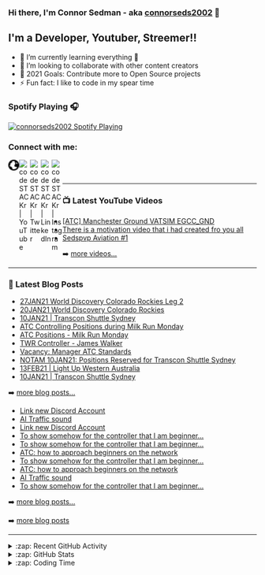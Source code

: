 ### Hi there, I'm Connor Sedman - aka [connorseds2002][website] 👋

## I'm a Developer, Youtuber, Streemer!!

- 🌱 I’m currently learning everything 🤣
- 👯 I’m looking to collaborate with other content creators
- 🥅 2021 Goals: Contribute more to Open Source projects
- ⚡ Fun fact: I like to code in my spear time

### Spotify Playing 🎧

[<img src="https://novatorem.connorseds2002.vercel.app/api/spotify" alt="connorseds2002 Spotify Playing" width="350" />](https://open.spotify.com/user/connor-808)

### Connect with me:

[<img align="left" alt="codeSTACKr.com" width="22px" src="https://raw.githubusercontent.com/iconic/open-iconic/master/svg/globe.svg" />][website]
[<img align="left" alt="codeSTACKr | YouTube" width="22px" src="https://cdn.jsdelivr.net/npm/simple-icons@v3/icons/youtube.svg" />][youtube]
[<img align="left" alt="codeSTACKr | Twitter" width="22px" src="https://cdn.jsdelivr.net/npm/simple-icons@v3/icons/twitter.svg" />][twitter]
[<img align="left" alt="codeSTACKr | LinkedIn" width="22px" src="https://cdn.jsdelivr.net/npm/simple-icons@v3/icons/linkedin.svg" />][linkedin]
[<img align="left" alt="codeSTACKr | Instagram" width="22px" src="https://cdn.jsdelivr.net/npm/simple-icons@v3/icons/instagram.svg" />][instagram]

<br />
<br />

---

### 📺 Latest YouTube Videos

<!-- YOUTUBE:START -->
- [[ATC] Manchester Ground VATSIM EGCC_GND](https://www.youtube.com/watch?v=2gOB_NWOp2o)
- [There is a motivation video that i had created fro you all](https://www.youtube.com/watch?v=cKzpUc_jYaw)
- [Sedspvp Aviation #1](https://www.youtube.com/watch?v=6Z4TeOA4d0A)
<!-- YOUTUBE:END -->

➡️ [more videos...](https://youtube.com/channel/UC6fFV-8lCLLoKYCUAstFbQQ)

---

### 📕 Latest Blog Posts

<!-- BLOG-POST-LIST:START -->
- [27JAN21 World Discovery Colorado Rockies Leg 2](https://forums.vatpac.org/calendar/event/1610-27jan21-world-discovery-colorado-rockies-leg-2/)
- [20JAN21 World Discovery Colorado Rockies](https://forums.vatpac.org/calendar/event/1609-20jan21-world-discovery-colorado-rockies/)
- [10JAN21 | Transcon Shuttle Sydney](https://forums.vatpac.org/topic/18488-10jan21-transcon-shuttle-sydney/?do=findComment&comment=130630)
- [ATC Controlling Positions during Milk Run Monday](https://forums.vatpac.org/topic/18543-atc-controlling-positions-during-milk-run-monday/?do=findComment&comment=130628)
- [ATC Positions - Milk Run Monday](https://forums.vatpac.org/topic/15096-atc-positions-milk-run-monday/?do=findComment&comment=130627)
- [TWR Controller - James Walker](https://forums.vatpac.org/topic/18542-twr-controller-james-walker/?do=findComment&comment=130624)
- [Vacancy: Manager ATC Standards](https://forums.vatpac.org/topic/18541-vacancy-manager-atc-standards/?do=findComment&comment=130621)
- [NOTAM 10JAN21: Positions Reserved for Transcon Shuttle Sydney](https://forums.vatpac.org/topic/18539-notam-10jan21-positions-reserved-for-transcon-shuttle-sydney/?do=findComment&comment=130607)
- [13FEB21 | Light Up Western Australia](https://forums.vatpac.org/calendar/event/1604-13feb21-light-up-western-australia/)
- [10JAN21 | Transcon Shuttle Sydney](https://forums.vatpac.org/topic/18488-10jan21-transcon-shuttle-sydney/?do=findComment&comment=130605)
<!-- BLOG-POST-LIST:END -->

➡️ [more blog posts...](https://Forums.vatpac.org)
<!-- VATSIM.NET:START -->
- [Link new Discord Account](https://forums.vatsim.net/topic/30403-link-new-discord-account/?do=findComment&comment=173826)
- [AI Traffic sound](https://forums.vatsim.net/topic/30401-ai-traffic-sound/?do=findComment&comment=173825)
- [Link new Discord Account](https://forums.vatsim.net/topic/30403-link-new-discord-account/?do=findComment&comment=173824)
- [To show somehow for the controller that I am beginner...](https://forums.vatsim.net/topic/30398-to-show-somehow-for-the-controller-that-i-am-beginner/?do=findComment&comment=173823)
- [To show somehow for the controller that I am beginner...](https://forums.vatsim.net/topic/30398-to-show-somehow-for-the-controller-that-i-am-beginner/?do=findComment&comment=173822)
- [ATC: how to approach beginners on the network](https://forums.vatsim.net/topic/27548-atc-how-to-approach-beginners-on-the-network/?do=findComment&comment=173821)
- [To show somehow for the controller that I am beginner...](https://forums.vatsim.net/topic/30398-to-show-somehow-for-the-controller-that-i-am-beginner/?do=findComment&comment=173820)
- [ATC: how to approach beginners on the network](https://forums.vatsim.net/topic/27548-atc-how-to-approach-beginners-on-the-network/?do=findComment&comment=173819)
- [AI Traffic sound](https://forums.vatsim.net/topic/30401-ai-traffic-sound/?do=findComment&comment=173818)
- [To show somehow for the controller that I am beginner...](https://forums.vatsim.net/topic/30398-to-show-somehow-for-the-controller-that-i-am-beginner/?do=findComment&comment=173817)
<!-- VATSIM.NET:END -->
➡️ [more blog posts...](https://forums.vatsim.net/)

<!-- IVAO.AERO:START -->
<!-- IVAO.AERO:END -->
➡️ [more blog posts](https://forum.ivao.areo/)

---

<details>
  <summary>:zap: Recent GitHub Activity</summary>
  
<!--START_SECTION:activity-->
1. ❗️ Closed issue [#42](https://github.com/jamesgeorge007/github-activity-readme/issues/42) in [jamesgeorge007/github-activity-readme](https://github.com/jamesgeorge007/github-activity-readme)
2. 🗣 Commented on [#12](https://github.com/Connorseds2002/VATUK-vatsys-dataset/issues/12) in [Connorseds2002/VATUK-vatsys-dataset](https://github.com/Connorseds2002/VATUK-vatsys-dataset)
3. 🎉 Merged PR [#1](https://github.com/Connorseds2002/UK-Sector-File/pull/1) in [Connorseds2002/UK-Sector-File](https://github.com/Connorseds2002/UK-Sector-File)
4. 💪 Opened PR [#1](https://github.com/Connorseds2002/UK-Sector-File/pull/1) in [Connorseds2002/UK-Sector-File](https://github.com/Connorseds2002/UK-Sector-File)
5. 💪 Opened PR [#12](https://github.com/Connorseds2002/VATUK-vatsys-dataset/pull/12) in [Connorseds2002/VATUK-vatsys-dataset](https://github.com/Connorseds2002/VATUK-vatsys-dataset)
6. 💪 Opened PR [#11](https://github.com/Connorseds2002/VATUK-vatsys-dataset/pull/11) in [Connorseds2002/VATUK-vatsys-dataset](https://github.com/Connorseds2002/VATUK-vatsys-dataset)
7. 🗣 Commented on [#9](https://github.com/Connorseds2002/VATUK-vatsys-dataset/issues/9) in [Connorseds2002/VATUK-vatsys-dataset](https://github.com/Connorseds2002/VATUK-vatsys-dataset)
8. ❗️ Opened issue [#10](https://github.com/Connorseds2002/VATUK-vatsys-dataset/issues/10) in [Connorseds2002/VATUK-vatsys-dataset](https://github.com/Connorseds2002/VATUK-vatsys-dataset)
9. 💪 Opened PR [#8](https://github.com/Connorseds2002/VATUK-vatsys-dataset/pull/8) in [Connorseds2002/VATUK-vatsys-dataset](https://github.com/Connorseds2002/VATUK-vatsys-dataset)
10. 🎉 Merged PR [#6](https://github.com/Connorseds2002/VATUK-vatsys-dataset/pull/6) in [Connorseds2002/VATUK-vatsys-dataset](https://github.com/Connorseds2002/VATUK-vatsys-dataset)
<!--END_SECTION:activity-->

</details>

<details>
  <summary>:zap: GitHub Stats</summary>

  <img align="left" alt="connorseds2002's GitHub Stats" src="http://github-readme-stats.connorseds2002.vercel.app/api?username=connorseds2002&show_icons=true&hide_border=true" />
<img align="left" alt="connorseds2002's GitHub Top Langs" src="http://github-readme-stats.connorseds2002.vercel.app/api/top-langs/?username=connorseds2002&layout=compact2&show_icons=true&hide_border=true" />

</details>

<details>
  <summary>:zap: Coding Time</summary>
  <a href="https://wakatime.com"><img src="https://wakatime.com/share/@connorseds2002/fbe24d6b-ddb8-468c-bf02-701ed789a553.png" /></a>

</details>

[website]: https://vatpac.org
[twitter]: https://twitter.com/connorsedman11
[youtube]: https://youtube.com/channel/UC6fFV-8lCLLoKYCUAstFbQQ
[instagram]: https://instagram.com/
[linkedin]: https://linkedin.com/in/
